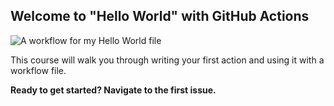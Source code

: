 ## Welcome to "Hello World" with GitHub Actions

![A workflow for my Hello World file](https://github.com/srcmaxim/hello-github-actions/workflows/A%20workflow%20for%20my%20Hello%20World%20file/badge.svg)

This course will walk you through writing your first action and using it with a workflow file. 

**Ready to get started? Navigate to the first issue.**
